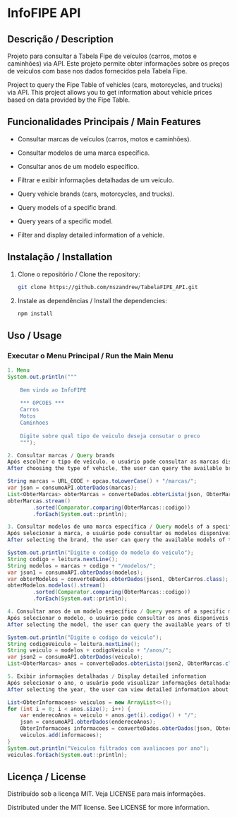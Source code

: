 # InfoFIPE API

## Descrição / Description

Projeto para consultar a Tabela Fipe de veículos (carros, motos e caminhões) via API. Este projeto permite obter informações sobre os preços de veículos com base nos dados fornecidos pela Tabela Fipe.

Project to query the Fipe Table of vehicles (cars, motorcycles, and trucks) via API. This project allows you to get information about vehicle prices based on data provided by the Fipe Table.

## Funcionalidades Principais / Main Features

- Consultar marcas de veículos (carros, motos e caminhões).
- Consultar modelos de uma marca específica.
- Consultar anos de um modelo específico.
- Filtrar e exibir informações detalhadas de um veículo.

- Query vehicle brands (cars, motorcycles, and trucks).
- Query models of a specific brand.
- Query years of a specific model.
- Filter and display detailed information of a vehicle.

## Instalação / Installation

1. Clone o repositório / Clone the repository:
    ```bash
    git clone https://github.com/nszandrew/TabelaFIPE_API.git
    ```

2. Instale as dependências / Install the dependencies:
    ```bash
    npm install
    ```

## Uso / Usage

### Executar o Menu Principal / Run the Main Menu

```java
1. Menu
System.out.println("""
                
    Bem vindo ao InfoFIPE
    
    *** OPCOES ***
    Carros
    Motos
    Caminhoes
    
    Digite sobre qual tipo de veiculo deseja consutar o preco
    """);

2. Consultar marcas / Query brands
Após escolher o tipo de veículo, o usuário pode consultar as marcas disponíveis.
After choosing the type of vehicle, the user can query the available brands.

String marcas = URL_CODE + opcao.toLowerCase() + "/marcas/";
var json = consumoAPI.obterDados(marcas);
List<ObterMarcas> obterMarcas = converteDados.obterLista(json, ObterMarcas.class);
obterMarcas.stream()
        .sorted(Comparator.comparing(ObterMarcas::codigo))
        .forEach(System.out::println);

3. Consultar modelos de uma marca específica / Query models of a specific brand
Após selecionar a marca, o usuário pode consultar os modelos disponíveis dessa marca.
After selecting the brand, the user can query the available models of that brand.

System.out.println("Digite o codigo do modelo do veiculo");
String codigo = leitura.nextLine();
String modelos = marcas + codigo + "/modelos/";
var json1 = consumoAPI.obterDados(modelos);
var obterModelos = converteDados.obterDados(json1, ObterCarros.class);
obterModelos.modelos().stream()
        .sorted(Comparator.comparing(ObterMarcas::codigo))
        .forEach(System.out::println);

4. Consultar anos de um modelo específico / Query years of a specific model
Após selecionar o modelo, o usuário pode consultar os anos disponíveis desse modelo.
After selecting the model, the user can query the available years of that model.

System.out.println("Digite o codigo do veiculo");
String codigoVeiculo = leitura.nextLine();
String veiculo = modelos + codigoVeiculo + "/anos/";
var json2 = consumoAPI.obterDados(veiculo);
List<ObterMarcas> anos = converteDados.obterLista(json2, ObterMarcas.class);

5. Exibir informações detalhadas / Display detailed information
Após selecionar o ano, o usuário pode visualizar informações detalhadas do veículo.
After selecting the year, the user can view detailed information about the vehicle.

List<ObterInformacoes> veiculos = new ArrayList<>();
for (int i = 0; i < anos.size(); i++) {
    var enderecoAnos = veiculo + anos.get(i).codigo() + "/";
    json = consumoAPI.obterDados(enderecoAnos);
    ObterInformacoes informacoes = converteDados.obterDados(json, ObterInformacoes.class);
    veiculos.add(informacoes);
}
System.out.println("Veiculos filtrados com avaliacoes por ano");
veiculos.forEach(System.out::println);
```
## Licença / License
Distribuído sob a licença MIT. Veja LICENSE para mais informações.

Distributed under the MIT license. See LICENSE for more information.
